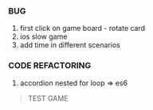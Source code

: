 ### BUG
1. first click on game board - rotate card
2. ios slow game
3. add time in different scenarios

### CODE REFACTORING
1. accordion nested for loop => es6

> TEST GAME